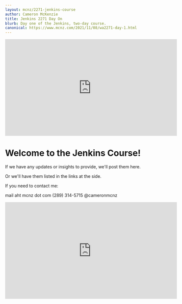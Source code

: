 ```yaml
---
layout: mcnz/2271-jenkins-course
author: Cameron McKenzie
title: Jenkins 2271 Day On
blurb: Day one of the Jenkins, two-day course.
canonical: https://www.mcnz.com/2021/11/08/wa2271-day-1.html
---
```


<div class="embed-responsive embed-responsive-16by9">
<iframe width="560" height="315" src="https://youtube.com/embed/6vBfgzdfGzg" frameborder="0" allow="accelerometer; autoplay; clipboard-write; encrypted-media; gyroscope; picture-in-picture" allowfullscreen></iframe>
</div>

# Welcome to the Jenkins Course!

If we have any updates or insights to provide, we'll post them here.

Or we'll have them listed in the links at the side.

If you need to contact me:

mail aht mcnz dot com
(289) 314-5715
@cameronmcnz


<div class="embed-responsive embed-responsive-16by9">
<iframe width="560" height="315" src="https://youtube.com/embed/rpChujKJOXo" frameborder="0" allow="accelerometer; autoplay; clipboard-write; encrypted-media; gyroscope; picture-in-picture" allowfullscreen></iframe>
</div>



